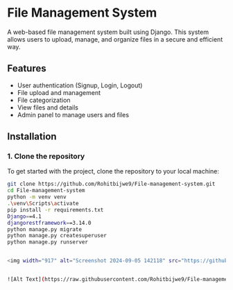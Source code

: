 # File Management System

A web-based file management system built using Django. This system allows users to upload, manage, and organize files in a secure and efficient way.

## Features

- User authentication (Signup, Login, Logout)
- File upload and management
- File categorization
- View files and details
- Admin panel to manage users and files

## Installation

### 1. Clone the repository

To get started with the project, clone the repository to your local machine:

```bash
git clone https://github.com/Rohitbijwe9/File-management-system.git
cd File-management-system
python -m venv venv
.\venv\Scripts\activate
pip install -r requirements.txt
Django==4.1
djangorestframework==3.14.0
python manage.py migrate
python manage.py createsuperuser
python manage.py runserver


<img width="917" alt="Screenshot 2024-09-05 142118" src="https://github.com/user-attachments/assets/c955941b-5c98-4404-a47b-7d35ca98ebb0">


![Alt Text](https://raw.githubusercontent.com/Rohitbijwe9/File-management-system/1c6a60ee0f4943bf654276f5902cff615ee3d305/Screenshot%202024-11-30%20192022.png)
